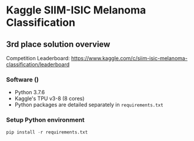# Kaggle SIIM-ISIC Melanoma Classification

## 3rd place solution overview

Competition Leaderboard: https://www.kaggle.com/c/siim-isic-melanoma-classification/leaderboard

### Software ()

* Python 3.7.6
* Kaggle's TPU v3-8 (8 cores)
* Python packages are detailed separately in `requirements.txt`

### Setup Python environment

```python
pip install -r requirements.txt
```

